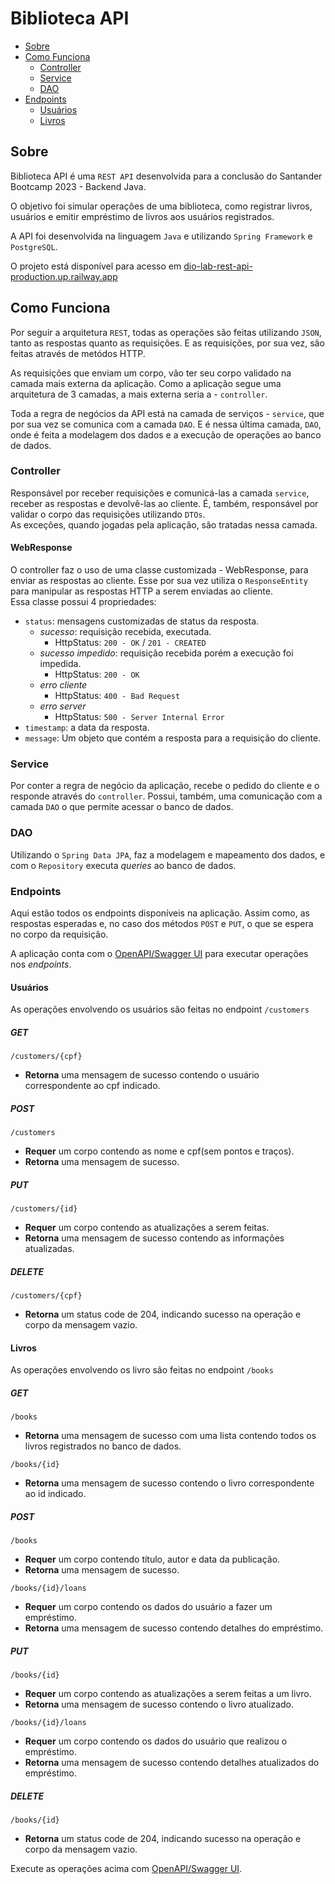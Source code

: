 # Biblioteca API

- [Sobre](#sobre)
- [Como Funciona](#como-funciona)
    - [Controller](#controller)
    - [Service](#service)
    - [DAO](#dao)
- [Endpoints](#endpoints)
    - [Usuários](#usuários)
    - [Livros](#livros)


## Sobre
Biblioteca API é uma `REST API` desenvolvida para a conclusão do Santander Bootcamp 2023 - Backend Java.

O objetivo foi simular operações de uma biblioteca, como registrar livros, usuários e emitir empréstimo de livros aos usuários registrados.

A API foi desenvolvida na linguagem `Java` e utilizando `Spring Framework` e `PostgreSQL`.

O projeto está disponível para acesso em [dio-lab-rest-api-production.up.railway.app](https://dio-lab-rest-api-production.up.railway.app/)

## Como Funciona

Por seguir a arquitetura `REST`, todas as operações são feitas utilizando `JSON`, tanto as respostas quanto as requisições. E as requisições, por sua vez, são feitas através de metódos HTTP.

As requisições que enviam um corpo, vão ter seu corpo validado na camada mais externa da aplicação. Como a aplicação segue uma arquitetura de 3 camadas, a mais externa seria a - `controller`.

Toda a regra de negócios da API está na camada de serviços - `service`, que por sua vez se comunica com a camada `DAO`. E é nessa última camada, `DAO`, onde é feita a modelagem dos dados e a execução de operações ao banco de dados.

### Controller
Responsável por receber requisições e comunicá-las a camada `service`, receber as respostas e devolvê-las ao cliente. É, também, responsável por validar o corpo das requisições utilizando `DTOs`.  
As exceções, quando jogadas pela aplicação, são tratadas nessa camada.

#### WebResponse
O controller faz o uso de uma classe customizada - WebResponse, para enviar as respostas ao cliente. Esse por sua vez utiliza o `ResponseEntity` para manipular as respostas HTTP a serem enviadas ao cliente.  
Essa classe possui 4 propriedades:
- `status`: mensagens customizadas de status da resposta.
    - *sucesso*: requisição recebida, executada.
        - HttpStatus: `200 - OK` / `201 - CREATED`
    - *sucesso impedido*: requisição recebida porém a execução foi impedida.
        - HttpStatus: `200 - OK`
    - *erro cliente*
        - HttpStatus: `400 - Bad Request`
    - *erro server*
        - HttpStatus: `500 - Server Internal Error`
- `timestamp`: a data da resposta.
- `message`: Um objeto que contém a resposta para a requisição do cliente.

### Service
Por conter a regra de negócio da aplicação, recebe o pedido do cliente e o responde através do `controller`. Possui, também, uma comunicação com a camada `DAO` o que permite acessar o banco de dados.

### DAO
Utilizando o `Spring Data JPA`, faz a modelagem e mapeamento dos dados, e com o `Repository` executa *queries* ao banco de dados.

### Endpoints
Aqui estão todos os endpoints disponíveis na aplicação. Assim como, as respostas esperadas e, no caso dos métodos `POST` e `PUT`, o que se espera no corpo da requisição.

A aplicação conta com o [OpenAPI/Swagger UI](https://dio-lab-rest-api-production.up.railway.app/swagger-ui/index.html) para executar operações nos *endpoints*.

#### Usuários
As operações envolvendo os usuários são feitas no endpoint `/customers`

##### GET
`/customers/{cpf}`  
- **Retorna** uma mensagem de sucesso contendo o usuário correspondente ao cpf indicado.

##### POST
`/customers`  
- **Requer** um corpo contendo as nome e cpf(sem pontos e traços).
- **Retorna** uma mensagem de sucesso.

##### PUT
`/customers/{id}`  
- **Requer** um corpo contendo as atualizações a serem feitas.
- **Retorna** uma mensagem de sucesso contendo as informações atualizadas.

##### DELETE
`/customers/{cpf}`  
- **Retorna** um status code de 204, indicando sucesso na operação e corpo da mensagem vazio.

#### Livros
As operações envolvendo os livro são feitas no endpoint `/books`

##### GET
`/books`  
- **Retorna** uma mensagem de sucesso com uma lista contendo todos os livros registrados no banco de dados.

`/books/{id}`  
- **Retorna** uma mensagem de sucesso contendo o livro correspondente ao id indicado.

##### POST
`/books`  
- **Requer** um corpo contendo título, autor e data da publicação.
- **Retorna** uma mensagem de sucesso.

`/books/{id}/loans`  
- **Requer** um corpo contendo os dados do usuário a fazer um empréstimo.
- **Retorna** uma mensagem de sucesso contendo detalhes do empréstimo.

##### PUT
`/books/{id}`  
- **Requer** um corpo contendo as atualizações a serem feitas a um livro.
- **Retorna** uma mensagem de sucesso contendo o livro atualizado.

`/books/{id}/loans`  
- **Requer** um corpo contendo os dados do usuário que realizou o empréstimo.
- **Retorna** uma mensagem de sucesso contendo detalhes atualizados do empréstimo.

##### DELETE
`/books/{id}`  
- **Retorna** um status code de 204, indicando sucesso na operação e corpo da mensagem vazio.

Execute as operações acima com [OpenAPI/Swagger UI](https://dio-lab-rest-api-production.up.railway.app/swagger-ui/index.html).
